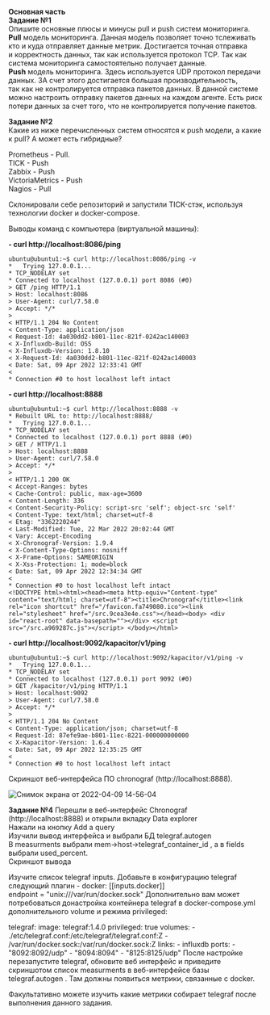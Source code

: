 **Основная часть**     
**Задание №1**   
Опишите основные плюсы и минусы pull и push систем мониторинга.   
**Pull** модель мониторинга. Данная модель позволяет точно тслеживать кто и куда отправляет данные метрик. Достигается точная отправка   
и корректность данных, так как используется протокол TCP. Так как система мониторинга самостоятельно получает данные.   
**Push** модель мониторинга. Здесь используется UDP протокол передачи данных. ЗА счет этого достигается большая производительность,    
так как не контролируется отправка пакетов данных. В данной системе можно настроить отправку пакетов данных на каждом агенте. Есть риск потери данных за счет того, что не контролируется получение пакетов.    
    
**Задание №2**    
Какие из ниже перечисленных систем относятся к push модели, а какие к pull? А может есть гибридные?   

Prometheus - Pull.   
TICK - Push   
Zabbix - Push   
VictoriaMetrics - Push   
Nagios - Pull   

Склонировали себе репозиторий и запустили TICK-стэк, используя технологии docker и docker-compose.

Выводы команд с компьютера (виртуальной машины):    

**- curl http://localhost:8086/ping**    
```
ubuntu@ubuntu1:~$ curl http://localhost:8086/ping -v
*   Trying 127.0.0.1...
* TCP_NODELAY set
* Connected to localhost (127.0.0.1) port 8086 (#0)
> GET /ping HTTP/1.1
> Host: localhost:8086
> User-Agent: curl/7.58.0
> Accept: */*
> 
< HTTP/1.1 204 No Content
< Content-Type: application/json
< Request-Id: 4a030dd2-b801-11ec-821f-0242ac140003
< X-Influxdb-Build: OSS
< X-Influxdb-Version: 1.8.10
< X-Request-Id: 4a030dd2-b801-11ec-821f-0242ac140003
< Date: Sat, 09 Apr 2022 12:33:41 GMT
< 
* Connection #0 to host localhost left intact
```
    
**- curl http://localhost:8888**   
```
ubuntu@ubuntu1:~$ curl http://localhost:8888 -v
* Rebuilt URL to: http://localhost:8888/
*   Trying 127.0.0.1...
* TCP_NODELAY set
* Connected to localhost (127.0.0.1) port 8888 (#0)
> GET / HTTP/1.1
> Host: localhost:8888
> User-Agent: curl/7.58.0
> Accept: */*
> 
< HTTP/1.1 200 OK
< Accept-Ranges: bytes
< Cache-Control: public, max-age=3600
< Content-Length: 336
< Content-Security-Policy: script-src 'self'; object-src 'self'
< Content-Type: text/html; charset=utf-8
< Etag: "3362220244"
< Last-Modified: Tue, 22 Mar 2022 20:02:44 GMT
< Vary: Accept-Encoding
< X-Chronograf-Version: 1.9.4
< X-Content-Type-Options: nosniff
< X-Frame-Options: SAMEORIGIN
< X-Xss-Protection: 1; mode=block
< Date: Sat, 09 Apr 2022 12:34:34 GMT
< 
* Connection #0 to host localhost left intact
<!DOCTYPE html><html><head><meta http-equiv="Content-type" content="text/html; charset=utf-8"><title>Chronograf</title><link rel="icon shortcut" href="/favicon.fa749080.ico"><link rel="stylesheet" href="/src.9cea3e4e.css"></head><body> <div id="react-root" data-basepath=""></div> <script src="/src.a969287c.js"></script> </body></html>
```
    
    
**- curl http://localhost:9092/kapacitor/v1/ping**   
```
ubuntu@ubuntu1:~$ curl http://localhost:9092/kapacitor/v1/ping -v
*   Trying 127.0.0.1...
* TCP_NODELAY set
* Connected to localhost (127.0.0.1) port 9092 (#0)
> GET /kapacitor/v1/ping HTTP/1.1
> Host: localhost:9092
> User-Agent: curl/7.58.0
> Accept: */*
> 
< HTTP/1.1 204 No Content
< Content-Type: application/json; charset=utf-8
< Request-Id: 87efe9ae-b801-11ec-8221-000000000000
< X-Kapacitor-Version: 1.6.4
< Date: Sat, 09 Apr 2022 12:35:25 GMT
< 
* Connection #0 to host localhost left intact
```
    
    
Cкриншот веб-интерфейса ПО chronograf (http://localhost:8888).   
    
![Снимок экрана от 2022-04-09 14-56-04](https://user-images.githubusercontent.com/87299405/162574410-ab80fd14-578f-438d-a638-eb90457b460d.png)    

**Задание №4** 
Перешли в веб-интерфейс Chronograf (http://localhost:8888) и открыли вкладку Data explorer    
Нажали на кнопку Add a query    
Изучили вывод интерфейса и выбрали БД telegraf.autogen   
В measurments выбрали mem->host->telegraf_container_id , а в fields выбрали used_percent.    
Скриншот вывода   

Изучите список telegraf inputs. Добавьте в конфигурацию telegraf следующий плагин - docker:
[[inputs.docker]]    
  endpoint = "unix:///var/run/docker.sock"
Дополнительно вам может потребоваться донастройка контейнера telegraf в docker-compose.yml дополнительного volume и режима privileged:

  telegraf:
    image: telegraf:1.4.0
    privileged: true
    volumes:
      - ./etc/telegraf.conf:/etc/telegraf/telegraf.conf:Z
      - /var/run/docker.sock:/var/run/docker.sock:Z
    links:
      - influxdb
    ports:
      - "8092:8092/udp"
      - "8094:8094"
      - "8125:8125/udp"
После настройке перезапустите telegraf, обновите веб интерфейс и приведите скриншотом список measurments в веб-интерфейсе базы telegraf.autogen . Там должны появиться метрики, связанные с docker.

Факультативно можете изучить какие метрики собирает telegraf после выполнения данного задания.
